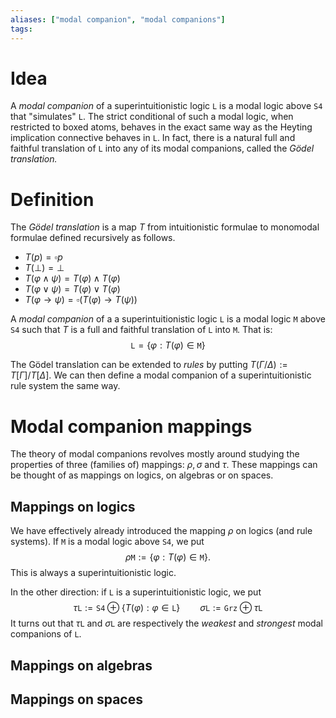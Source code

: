 ```yaml
---
aliases: ["modal companion", "modal companions"]
tags:
---
```


# Idea

A *modal companion* of a superintuitionistic logic $\mathtt{L}$ is a modal logic above $\mathtt{S4}$ that "simulates" $\mathtt{L}$. The strict conditional of such a modal logic, when restricted to boxed atoms, behaves in the exact same way as the Heyting implication connective behaves in $\mathtt{L}$. In fact, there is a natural full and faithful translation of $\mathtt{L}$ into any of its modal companions, called the *Gödel translation.*


# Definition

The *Gödel translation* is a map $T$ from intuitionistic formulae to monomodal formulae defined recursively as follows. 

- $T(p)=\square p$
- $T(\bot)=\bot$
- $T (\varphi\land \psi)=T(\varphi)\land T(\varphi)$
- $T (\varphi\lor \psi)=T(\varphi)\lor T(\varphi)$
- $T(\varphi\to \psi)=\square(T(\varphi)\to T(\psi))$

A *modal companion* of a a superintuitionistic logic $\mathtt{L}$ is a modal logic $\mathtt{M}$ above $\mathtt{S4}$ such that $T$ is a full and faithful translation of $\mathtt{L}$ into  $\mathtt{M}$. That is:
$$\mathtt{L}=\{\varphi:T(\varphi)\in \mathtt{M}\}$$

The Gödel translation can be extended to *rules* by putting $T(\Gamma/\Delta):=T[\Gamma]/T[\Delta]$. We can then define a modal companion of a superintuitionistic rule system the same way. 

# Modal companion mappings

The theory of modal companions revolves mostly around studying the properties of three (families of) mappings: $\rho, \sigma$ and $\tau$. These mappings can be thought of as mappings on logics, on algebras or on spaces.

## Mappings on logics

We have effectively already introduced the mapping $\rho$ on logics (and rule systems). If $\mathtt{M}$ is a modal logic above $\mathtt{S4}$, we put
$$\rho\mathtt{M}:=\{\varphi:T(\varphi)\in \mathtt{M}\}.$$
This is always a superintuitionistic logic. 

In the other direction: if $\mathtt{L}$ is a superintuitionistic logic, we put
$$\tau\mathtt{L}:=\mathtt{S4}\oplus \{T(\varphi):\varphi\in \mathtt{L}\}\qquad \sigma\mathtt{L}:=\mathtt{Grz}\oplus\tau\mathtt{L}$$
It turns out that $\tau\mathtt{L}$ and $\sigma\mathtt{L}$ are respectively the *weakest* and *strongest* modal companions of $\mathtt{L}$.

## Mappings on algebras

## Mappings on spaces
